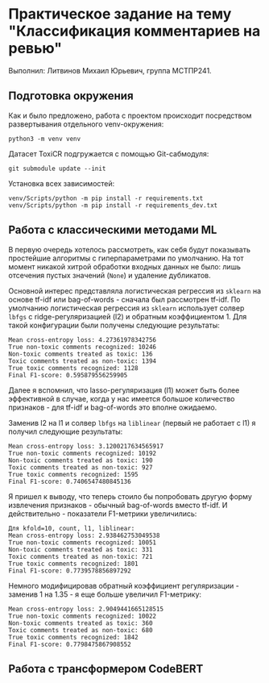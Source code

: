 # Практическое задание на тему "Классификация комментариев на ревью"

Выполнил: Литвинов Михаил Юрьевич, группа МСТПР241.

## Подготовка окружения

Как и было предложено, работа с проектом происходит посредством развертывания отдельного venv-окружения:

```shell
python3 -m venv venv
```

Датасет ToxiCR подгружается с помощью Git-сабмодуля:

```shell
git submodule update --init
```

Установка всех зависимостей:

```
venv/Scripts/python -m pip install -r requirements.txt
venv/Scripts/python -m pip install -r requirements_dev.txt
```

## Работа с классическими методами ML

В первую очередь хотелось рассмотреть, как себя будут показывать простейшие алгоритмы с гиперпараметрами по умолчанию.
На тот момент никакой хитрой обработки входных данных не было: лишь отсечения пустых значений (`None`) и удаление дубликатов.

Основной интерес представляла логистическая регрессия из `sklearn` на основе tf-idf или bag-of-words - сначала был рассмотрен tf-idf.
По умолчанию логистическая регрессия из `sklearn` использует солвер `lbfgs` с ridge-регуляризацией (l2) и обратным коэффициентом 1.
Для такой конфигурации были получены следующие результаты:

```
Mean cross-entropy loss: 4.27361978342756
True non-toxic comments recognized: 10246
Non-toxic comments treated as toxic: 136
Toxic comments treated as non-toxic: 1394
True toxic comments recognized: 1128
Final F1-score: 0.595879556259905
```

Далее я вспомнил, что lasso-регуляризация (l1) может быть более эффективной в случае, когда у нас имеется большое количество признаков - для tf-idf и bag-of-words это вполне ожидаемо.

Заменив l2 на l1 и солвер `lbfgs` на `liblinear` (первый не работает с l1) я получил следующие результаты:

```
Mean cross-entropy loss: 3.1200217634565917
True non-toxic comments recognized: 10192
Non-toxic comments treated as toxic: 190
Toxic comments treated as non-toxic: 927
True toxic comments recognized: 1595
Final F1-score: 0.7406547480845136
```

Я пришел к выводу, что теперь стоило бы попробовать другую форму извлечения признаков - обычный bag-of-words вместо tf-idf.
И действительно - показатели F1-метрики увеличились:

```
Для kfold=10, count, l1, liblinear:
Mean cross-entropy loss: 2.938462753049538
True non-toxic comments recognized: 10051
Non-toxic comments treated as toxic: 331
Toxic comments treated as non-toxic: 721
True toxic comments recognized: 1801
Final F1-score: 0.7739578856897292
```

Немного модифицировав обратный коэффициент регуляризации - заменив 1 на 1.35 - я еще больше увеличил F1-метрику:

```
Mean cross-entropy loss: 2.9049441665128515
True non-toxic comments recognized: 10022
Non-toxic comments treated as toxic: 360
Toxic comments treated as non-toxic: 680
True toxic comments recognized: 1842
Final F1-score: 0.7798475867908552
```

## Работа с трансформером CodeBERT

